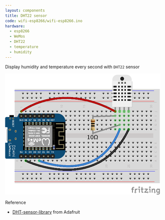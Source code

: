 ```yaml
---
layout: components
title: DHT22 sensor
code: wifi-esp8266/wifi-esp8266.ino
hardware:
  - esp8266
  - WeMos
  - DHT22
  - temperature
  - humidity
---
```


Display humidity and temperature every second with `DHT22` sensor

![](/assets/images/components/dht22-sensor-wiring.png)

Reference

- [DHT-sensor-library](https://github.com/adafruit/DHT-sensor-library/blob/master/examples/DHTtester/DHTtester.ino) from Adafruit

